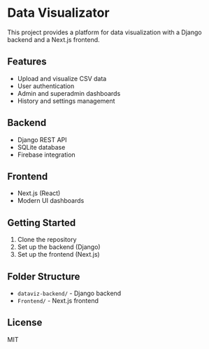 # Data Visualizator

This project provides a platform for data visualization with a Django backend and a Next.js frontend.

## Features
- Upload and visualize CSV data
- User authentication
- Admin and superadmin dashboards
- History and settings management

## Backend
- Django REST API
- SQLite database
- Firebase integration

## Frontend
- Next.js (React)
- Modern UI dashboards

## Getting Started
1. Clone the repository
2. Set up the backend (Django)
3. Set up the frontend (Next.js)

## Folder Structure
- `dataviz-backend/` - Django backend
- `Frontend/` - Next.js frontend

## License
MIT

